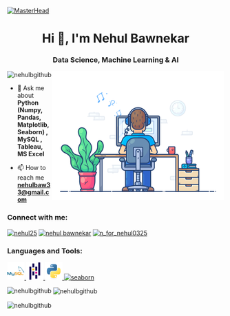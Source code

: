 [![MasterHead](https://user-images.githubusercontent.com/74038190/221352995-5ac18bdf-1a19-4f99-bbb6-77559b220470.gif)](https://nehulbawnekar.io)

<h1 align="center">Hi 👋, I'm Nehul Bawnekar</h1>
<h3 align="center">Data Science, Machine Learning & AI</h3>
<img align="right" alt="Coding" width="400" src="https://raw.githubusercontent.com/SupianIDz/SupianIDz/main/coding.gif">


<p align="left"> <img src="https://komarev.com/ghpvc/?username=nehulbgithub&label=Profile%20views&color=0e75b6&style=flat" alt="nehulbgithub" /> </p>

- 💬 Ask me about **Python (Numpy, Pandas, Matplotlib, Seaborn) , MySQL , Tableau, MS Excel**

- 📫 How to reach me **nehulbaw33@gmail.com**

<h3 align="left">Connect with me:</h3>
<p align="left">
<a href="https://twitter.com/nehul25" target="blank"><img align="center" src="https://raw.githubusercontent.com/rahuldkjain/github-profile-readme-generator/master/src/images/icons/Social/twitter.svg" alt="nehul25" height="30" width="40" /></a>
<a href="https://linkedin.com/in/nehul bawnekar" target="blank"><img align="center" src="https://raw.githubusercontent.com/rahuldkjain/github-profile-readme-generator/master/src/images/icons/Social/linked-in-alt.svg" alt="nehul bawnekar" height="30" width="40" /></a>
<a href="https://instagram.com/n_for_nehul0325" target="blank"><img align="center" src="https://raw.githubusercontent.com/rahuldkjain/github-profile-readme-generator/master/src/images/icons/Social/instagram.svg" alt="n_for_nehul0325" height="30" width="40" /></a>
</p>

<h3 align="left">Languages and Tools:</h3>
<p align="left"> <a href="https://www.mysql.com/" target="_blank" rel="noreferrer"> <img src="https://raw.githubusercontent.com/devicons/devicon/master/icons/mysql/mysql-original-wordmark.svg" alt="mysql" width="40" height="40"/> </a> <a href="https://pandas.pydata.org/" target="_blank" rel="noreferrer"> <img src="https://raw.githubusercontent.com/devicons/devicon/2ae2a900d2f041da66e950e4d48052658d850630/icons/pandas/pandas-original.svg" alt="pandas" width="40" height="40"/> </a> <a href="https://www.python.org" target="_blank" rel="noreferrer"> <img src="https://raw.githubusercontent.com/devicons/devicon/master/icons/python/python-original.svg" alt="python" width="40" height="40"/> </a> <a href="https://seaborn.pydata.org/" target="_blank" rel="noreferrer"> <img src="https://seaborn.pydata.org/_images/logo-mark-lightbg.svg" alt="seaborn" width="40" height="40"/> </a> </p>

<p><img align="left" src="https://github-readme-stats.vercel.app/api/top-langs?username=nehulbgithub&show_icons=true&locale=en&layout=compact" alt="nehulbgithub" /></p>

<p>&nbsp;<img align="center" src="https://github-readme-stats.vercel.app/api?username=nehulbgithub&show_icons=true&locale=en" alt="nehulbgithub" /></p>

<p><img align="center" src="https://github-readme-streak-stats.herokuapp.com/?user=nehulbgithub&" alt="nehulbgithub" /></p>

